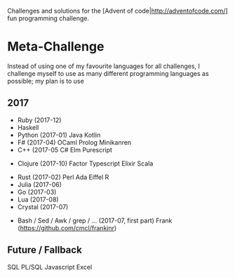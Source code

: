 Challenges and solutions for the [Advent of code|http://adventofcode.com/] fun programming challenge.

# Meta-Challenge
Instead of using one of my favourite languages for all challenges, I challenge myself to use as many
different programming languages as possible; my plan is to use

## 2017
+ Ruby (2017-12)
+ Haskell
+ Python (2017-01)
Java
Kotlin
+ F# (2017-04)
OCaml
Prolog
Minikanren
+ C++ (2017-05
C#
Elm
Purescript
* Clojure (2017-10)
Factor
Typescript
Elixir
Scala
+ Rust (2017-02)
Perl
Ada
Eiffel
R
+ Julia (2017-06)
+ Go (2017-03)
+ Lua (2017-08)
+ Crystal (2017-07)
* Bash / Sed / Awk / grep / ... (2017-07, first part)
Frank (https://github.com/cmcl/frankjnr)

## Future / Fallback
SQL
PL/SQL
Javascript
Excel

